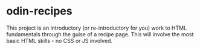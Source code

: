# odin-recipes

This project is an introductory (or re-introductory for you) work to HTML fundamentals through the guise of a recipe page.
This will involve the most basic HTML skills - no CSS or JS involved.